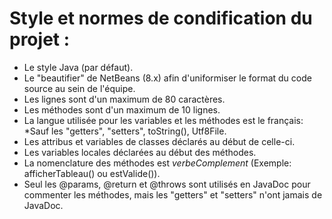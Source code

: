 # Style et normes de condification du projet :

* Le style Java (par défaut). 
* Le "beautifier" de NetBeans (8.x) afin d'uniformiser le format du code source au sein de l'équipe.
* Les lignes sont d'un maximum de 80 caractères.
* Les méthodes sont d'un maximum de 10 lignes.
* La langue utilisée pour les variables et les méthodes est le français:
  *Sauf les "getters", "setters", toString(), Utf8File.
* Les attribus et variables de classes déclarés au début de celle-ci.
* Les variables locales déclarées au début des méthodes.
* La nomenclature des méthodes est *verbeComplement* (Exemple: afficherTableau() ou estValide()).
* Seul les @params, @return et @throws sont utilisés en JavaDoc pour commenter les méthodes, mais les "getters" et "setters" n'ont jamais de JavaDoc.
